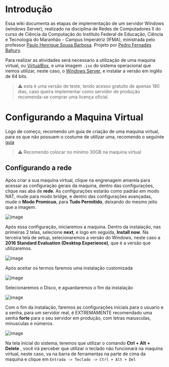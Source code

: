 # Introdução

Essa wiki documenta as etapas de implementação de um servidor Windows (windows Server), realizado na disciplina de Redes de Computadores II do curso de Ciência da Computação do Instituto Federal de Educação, Ciência e Tecnologia do Maranhão - Campus Imperatriz (IFMA), ministrada pelo professor [Paulo Henrique Sousa Barbosa](https://github.com/agenteph). Projeto por [Pedro Fernades Bahury](https://github.com/pfbahury).

Para realizar as atividades será necessario a utilização de uma maquina virtual, ou [VirtualBox](https://www.virtualbox.org), e uma imagem `.iso` do sistema operacional que iremos utilizar, neste caso, o [Windows Server](https://www.microsoft.com/pt-br/evalcenter/download-windows-server-2016), e instalar a versão em inglês de 64 bits.

> ⚠️ esta é uma versão de teste, tendo acesso gratuito de apenas 180 dias, caso queira implementar como servidor de produção recomenda-se comprar uma licença oficial.

# Configurando a Maquina Virtual

Logo de começo, recomendo um guia de criação de uma maquina virtual, para os que não possuem o costume de utilizar uma, recomendo o seguinte [guia](https://tecnoblog.net/responde/como-criar-uma-maquina-virtual-virtualbox/)

> ⚠️ Recomendo colocar no mínimo 30GB na maquina virtual

## Configurando a rede

Após criar a sua maquina virtual, clique na engrenagem amarela para acessar as configuração gerais da maquina, dentro das configurações, clique nas aba de **rede**. As configurações estarão como padrão em modo NAT, mude para modo bridge, e dentro das configurações avançadas, mude o **Modo Promícuo**, para **Tudo Permitido**, deixando do mesmo jeito que a imagem.

![image](https://github.com/pfbahury/WindowsServer/assets/90939515/8c760376-c4c1-4bfc-a119-cd6cdfed3465)

Após essa configuração, iniciaremos a maquina. Dentro da instalação, nas primeiras 2 telas, selecione **next**, e logo em seguida, **Install now**. Na terceira tela de setup, selecionaremos a versão do Windows, neste caso a **2016 Standard Evaluation (Desktop Experience)**, que é a versão que utilizaremos.

![image](https://github.com/pfbahury/WindowsServer/assets/90939515/f6bc7d17-5ade-4e3d-ae3c-38eeddfa8db5)

Após aceitar os termos faremos uma instalação customizada

![image](https://github.com/pfbahury/WindowsServer/assets/90939515/6327db8a-395c-40c8-8f29-e578142ec0df)

Selecionaremos o Disco, e aguardaremos o fim da instalação

![image](https://github.com/pfbahury/WindowsServer/assets/90939515/a05840d0-34fd-42ba-82f2-21d8edce6bfe)

Com o fim da instalação, faremos as configurações iniciais para o usuario e a senha, para um servidor real, é EXTREMAMENTE recomendado uma senha **forte** para o seu servidor em produção, com letras maiusculas, minusculas e números.

![image](https://github.com/pfbahury/WindowsServer/assets/90939515/497f60b7-dc3d-4360-8d84-ecc19bb2185e)

Na tela inicial do sistema, teremos que utilizar o comando **Ctrl + Alt + Delete** , você irá perceber que utilizar o teclado não funcionará na maquina virtual, neste caso, va na barra de ferramentas na parte de cima da maquina e clique em `Entrada -> Teclado -> Ctrl + Alt + Del` 
